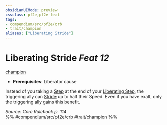 ```yaml
---
obsidianUIMode: preview
cssclass: pf2e,pf2e-feat
tags:
- compendium/src/pf2e/crb
- trait/champion
aliases: ["Liberating Stride"]
---
```

# Liberating Stride  *Feat 12*  
[champion](rules/traits/champion.md "Champion Class Trait")  

- **Prerequisites**: Liberator cause

Instead of you taking a [Step](rules/actions/step.md) at the end of your [Liberating Step](rules/actions/liberating-step.md), the triggering ally can [Stride](rules/actions/stride.md) up to half their Speed. Even if you have exalt, only the triggering ally gains this benefit.

*Source: Core Rulebook p. 114*  
%% #compendium/src/pf2e/crb #trait/champion %%